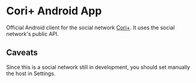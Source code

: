 # Cori+ Android App

Official Android client for the social network [Cori+](https://github.com/sakuragasaki46/coriplus/). It uses the social network's public API.

## Caveats

Since this is a social network still in development, you should set manually the host in Settings.
